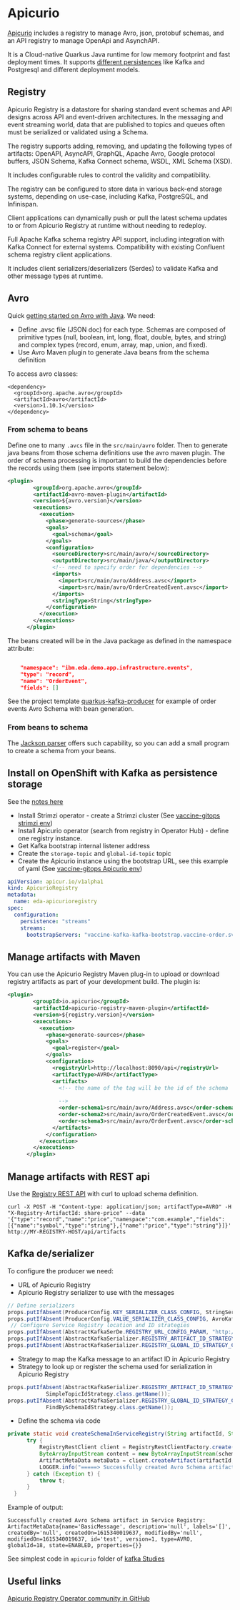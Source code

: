# Apicurio

[Apicurio](https://www.apicur.io) includes a registry to manage Avro, json, protobuf schemas, and an API registry to manage OpenApi and AsynchAPI.

It is a Cloud-native Quarkus Java runtime for low memory footprint and fast deployment times. It supports [different persistences](https://www.apicur.io/registry/docs/apicurio-registry/1.3.3.Final/getting-started/assembly-intro-to-the-registry.html#registry-distros) like Kafka and Postgresql and different deployment models.

## Registry

Apicurio Registry is a datastore for sharing standard event schemas and API designs across API and event-driven architectures.
In the messaging and event streaming world, data that are published to topics and queues often must be serialized or validated using a Schema.

The registry supports adding, removing, and updating the following types of artifacts: OpenAPI, AsyncAPI, GraphQL, Apache Avro, Google protocol buffers, JSON Schema, Kafka Connect schema, WSDL, XML Schema (XSD).

It includes configurable rules to control the validity and compatibility.

The registry can be configured to store data in various back-end storage systems, depending on use-case, including Kafka, PostgreSQL, and Infinispan.

Client applications can dynamically push or pull the latest schema updates to or from Apicurio Registry at runtime without needing to redeploy.

Full Apache Kafka schema registry API support, including integration with Kafka Connect for external systems. Compatibility with existing Confluent schema registry client applications.

It includes client serializers/deserializers (Serdes) to validate Kafka and other message types at runtime.

## Avro

Quick [getting started on Avro with Java](https://avro.apache.org/docs/current/gettingstartedjava.html). We need:

* Define .avsc file (JSON doc) for each type. Schemas are composed of primitive types (null, boolean, int, long, float, double, bytes, and string) and complex types (record, enum, array, map, union, and fixed).
* Use Avro Maven plugin to generate Java beans from the schema definition

To access avro classes:

```
<dependency>
  <groupId>org.apache.avro</groupId>
  <artifactId>avro</artifactId>
  <version>1.10.1</version>
</dependency>
```

### From schema to beans

Define one to many `.avcs` file in the `src/main/avro` folder. Then to generate java beans from those schema definitions use the avro maven plugin. The order of schema processing is important to build the dependencies before the records using them (see imports statement below):

```xml
<plugin>
        <groupId>org.apache.avro</groupId>
        <artifactId>avro-maven-plugin</artifactId>
        <version>${avro.version}</version>
        <executions>
          <execution>
            <phase>generate-sources</phase>
            <goals>
              <goal>schema</goal>
            </goals>
            <configuration>
              <sourceDirectory>src/main/avro/</sourceDirectory>
              <outputDirectory>src/main/java/</outputDirectory>
              <!-- need to specify order for dependencies -->
              <imports>
                <import>src/main/avro/Address.avsc</import>
                <import>src/main/avro/OrderCreatedEvent.avsc</import>
              </imports>
              <stringType>String</stringType>
            </configuration>
          </execution>
        </executions>
      </plugin>
```

The beans created will be in the Java package as defined in the namespace attribute:

```json

    "namespace": "ibm.eda.demo.app.infrastructure.events",
    "type": "record",
    "name": "OrderEvent",
    "fields": []
```

See the project template [quarkus-kafka-producer](https://github.com/ibm-cloud-architecture/eda-quickstarts/tree/main/quarkus-kafka-producer) for example of order events Avro Schema with bean generation.

### From beans to schema

The [Jackson parser](https://github.com/FasterXML/jackson-dataformats-binary/tree/master/avro#generating-avro-schema-from-pojo-definition) offers such capability, so you can add a small program to create a schema from your beans. 

## Install on OpenShift with Kafka as persistence storage

See the [notes here](https://www.apicur.io/registry/docs/apicurio-registry/1.3.3.Final/getting-started/assembly-installing-registry-storage-openshift.htm)

* Install Strimzi operator - create a Strimzi cluster (See [vaccine-gitops strimzi env](https://github.com/ibm-cloud-architecture/vaccine-gitops/tree/main/environments/strimzi))
* Install Apicurio operator (search from registry in Operator Hub) - define one registry instance. 
* Get Kafka bootstrap internal listener address
* Create the `storage-topic` and `global-id-topic` topic
* Create the Apicurio instance using the bootstrap URL, see this example of yaml (See [vaccine-gitops Apicurio env](https://github.com/ibm-cloud-architecture/vaccine-gitops/tree/main/environments/apicurio))

```yaml
apiVersion: apicur.io/v1alpha1
kind: ApicurioRegistry
metadata:
  name: eda-apicurioregistry
spec:
  configuration:
    persistence: "streams"
    streams:
      bootstrapServers: "vaccine-kafka-kafka-bootstrap.vaccine-order.svc:9092"
```

## Manage artifacts with Maven

You can use the Apicurio Registry Maven plug-in to upload or download registry artifacts as part of your development build. The plugin is:

```xml
<plugin>
        <groupId>io.apicurio</groupId>
        <artifactId>apicurio-registry-maven-plugin</artifactId>
        <version>${registry.version}</version>
        <executions>
          <execution>
            <phase>generate-sources</phase>
            <goals>
              <goal>register</goal>
            </goals>
            <configuration>
              <registryUrl>http://localhost:8090/api</registryUrl>
              <artifactType>AVRO</artifactType>
              <artifacts>
                <!-- the name of the tag will be the id of the schema
                
                -->
                <order-schema1>src/main/avro/Address.avsc</order-schema1>
                <order-schema2>src/main/avro/OrderCreatedEvent.avsc</order-schema2>
                <order-schema3>src/main/avro/OrderEvent.avsc</order-schema3>
              </artifacts>
            </configuration>
          </execution>
        </executions>
      </plugin>
```

## Manage artifacts with REST api

Use the [Registry REST API](https://www.apicur.io/registry/docs/apicurio-registry/1.3.3.Final/getting-started/assembly-managing-registry-artifacts-api.html) with curl to upload schema definition.

```shell
curl -X POST -H "Content-type: application/json; artifactType=AVRO" -H "X-Registry-ArtifactId: share-price" --data '{"type":"record","name":"price","namespace":"com.example","fields":[{"name":"symbol","type":"string"},{"name":"price","type":"string"}]}' http://MY-REGISTRY-HOST/api/artifacts
```

## Kafka de/serializer

To configure the producer we need:

* URL of Apicurio Registry
* Apicurio Registry serializer to use with the messages

```java
// Define serializers
props.putIfAbsent(ProducerConfig.KEY_SERIALIZER_CLASS_CONFIG, StringSerializer.class.getName());
props.putIfAbsent(ProducerConfig.VALUE_SERIALIZER_CLASS_CONFIG, AvroKafkaSerializer.class.getName());
 // Configure Service Registry location and ID strategies
props.putIfAbsent(AbstractKafkaSerDe.REGISTRY_URL_CONFIG_PARAM, "http://localhost:8090/api");
props.putIfAbsent(AbstractKafkaSerializer.REGISTRY_ARTIFACT_ID_STRATEGY_CONFIG_PARAM, SimpleTopicIdStrategy.class.getName());
props.putIfAbsent(AbstractKafkaSerializer.REGISTRY_GLOBAL_ID_STRATEGY_CONFIG_PARAM, FindBySchemaIdStrategy.class.getName());
```

* Strategy to map the Kafka message to an artifact ID in Apicurio Registry
* Strategy to look up or register the schema used for serialization in Apicurio Registry

```java
props.putIfAbsent(AbstractKafkaSerializer.REGISTRY_ARTIFACT_ID_STRATEGY_CONFIG_PARAM,
            SimpleTopicIdStrategy.class.getName());
props.putIfAbsent(AbstractKafkaSerializer.REGISTRY_GLOBAL_ID_STRATEGY_CONFIG_PARAM,
            FindBySchemaIdStrategy.class.getName());
```

* Define the schema via code

```java
private static void createSchemaInServiceRegistry(String artifactId, String schema) throws Exception {
      try {
          RegistryRestClient client = RegistryRestClientFactory.create(REGISTRY_URL);
          ByteArrayInputStream content = new ByteArrayInputStream(schema.getBytes(StandardCharsets.UTF_8));
          ArtifactMetaData metaData = client.createArtifact(artifactId, ArtifactType.AVRO, IfExistsType.RETURN, content);
          LOGGER.info("=====> Successfully created Avro Schema artifact in Service Registry: " + metaData);
      } catch (Exception t) {
          throw t;
      }
  }
```

Example of output:

```shell
Successfully created Avro Schema artifact in Service Registry: ArtifactMetaData{name='BasicMessage', description='null', labels='[]', createdBy='null', createdOn=1615340019637, modifiedBy='null', modifiedOn=1615340019637, id='test', version=1, type=AVRO, globalId=18, state=ENABLED, properties={}}
```

See simplest code in `apicurio` folder of [kafka Studies](https://github.com/jbcodeforce/kafka-studies/)

## Useful links

[Apicurio Registry Operator community in GitHub](https://github.com/Apicurio/apicurio-registry-operator)